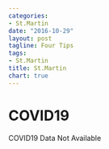 ```yaml
---
categories:
- St.Martin
date: "2016-10-29"
layout: post
tagline: Four Tips
tags:
- St.Martin
title: St.Martin
chart: true
---
```



# COVID19
COVID19 Data Not Available
